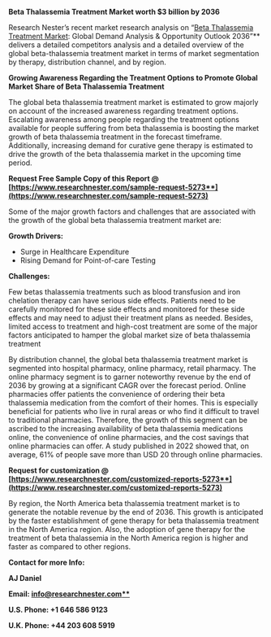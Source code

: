 ﻿**Beta Thalassemia Treatment Market worth $3 billion by 2036**

Research Nester’s recent market research analysis on “[Beta Thalassemia Treatment Market](https://www.researchnester.com/reports/beta-thalassemia-treatment-market/5273): Global Demand Analysis & Opportunity Outlook 2036”** delivers a detailed competitors analysis and a detailed overview of the global beta-thalassemia treatment market in terms of market segmentation by therapy, distribution channel, and by region. 

**Growing Awareness Regarding the Treatment Options to Promote Global Market Share of Beta Thalassemia Treatment**

The global beta thalassemia treatment market is estimated to grow majorly on account of the increased awareness regarding treatment options. Escalating awareness among people regarding the treatment options available for people suffering from beta thalassemia is boosting the market growth of beta thalassemia treatment in the forecast timeframe. Additionally, increasing demand for curative gene therapy is estimated to drive the growth of the beta thalassemia market in the upcoming time period. 

**Request Free Sample Copy of this Report @ [https://www.researchnester.com/sample-request-5273**](https://www.researchnester.com/sample-request-5273)**

Some of the major growth factors and challenges that are associated with the growth of the global beta thalassemia treatment market are:

**Growth Drivers:**

- Surge in Healthcare Expenditure 
- Rising Demand for Point-of-care Testing 

**Challenges:**

Few betas thalassemia treatments such as blood transfusion and iron chelation therapy can have serious side effects. Patients need to be carefully monitored for these side effects and monitored for these side effects and may need to adjust their treatment plans as needed. Besides, limited access to treatment and high-cost treatment are some of the major factors anticipated to hamper the global market size of beta thalassemia treatment

By distribution channel, the global beta thalassemia treatment market is segmented into hospital pharmacy, online pharmacy, retail pharmacy. The online pharmacy segment is to garner noteworthy revenue by the end of 2036 by growing at a significant CAGR over the forecast period. Online pharmacies offer patients the convenience of ordering their beta thalassemia medication from the comfort of their homes. This is especially beneficial for patients who live in rural areas or who find it difficult to travel to traditional pharmacies. Therefore, the growth of this segment can be ascribed to the increasing availability of beta thalassemia medications online, the convenience of online pharmacies, and the cost savings that online pharmacies can offer. A study published in 2022 showed that, on average, 61% of people save more than USD 20 through online pharmacies. 

**Request for customization @ [https://www.researchnester.com/customized-reports-5273**](https://www.researchnester.com/customized-reports-5273)**

By region, the North America beta thalassemia treatment market is to generate the notable revenue by the end of 2036. This growth is anticipated by the faster establishment of gene therapy for beta thalassemia treatment in the North America region. Also, the adoption of gene therapy for the treatment of beta thalassemia in the North America region is higher and faster as compared to other regions. 

**Contact for more Info:**

**AJ Daniel**

**Email: [info@researchnester.com**](mailto:info@researchnester.com)**

**U.S. Phone: +1 646 586 9123** 

**U.K. Phone: +44 203 608 5919** 
